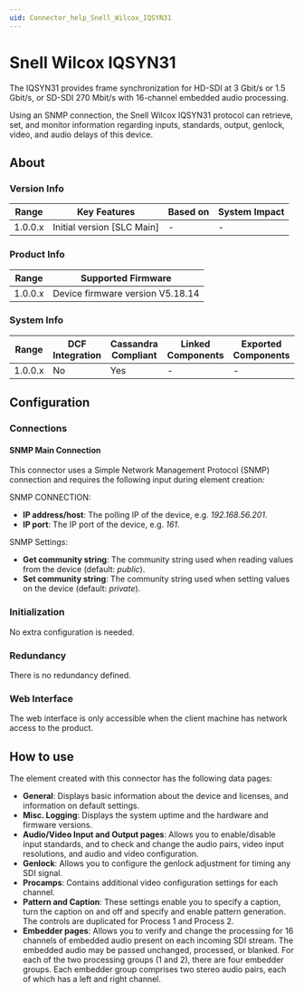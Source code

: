 ```yaml
---
uid: Connector_help_Snell_Wilcox_IQSYN31
---
```


# Snell Wilcox IQSYN31

The IQSYN31 provides frame synchronization for HD-SDI at 3 Gbit/s or 1.5 Gbit/s, or SD-SDI 270 Mbit/s with 16-channel embedded audio processing.

Using an SNMP connection, the Snell Wilcox IQSYN31 protocol can retrieve, set, and monitor information regarding inputs, standards, output, genlock, video, and audio delays of this device.

## About

### Version Info

| **Range** | **Key Features**             | **Based on** | **System Impact** |
|-----------|------------------------------|--------------|-------------------|
| 1.0.0.x   | Initial version \[SLC Main\] | \-           | \-                |

### Product Info

| **Range** | **Supported Firmware**           |
|-----------|----------------------------------|
| 1.0.0.x   | Device firmware version V5.18.14 |

### System Info

| Range     | DCF Integration     | Cassandra Compliant     | Linked Components     | Exported Components     |
|-----------|---------------------|-------------------------|-----------------------|-------------------------|
| 1.0.0.x   | No                  | Yes                     | \-                    | \-                      |

## Configuration

### Connections

#### SNMP Main Connection

This connector uses a Simple Network Management Protocol (SNMP) connection and requires the following input during element creation:

SNMP CONNECTION:

- **IP address/host**: The polling IP of the device, e.g. *192.168.56.201*.
- **IP port**: The IP port of the device, e.g. *161*.

SNMP Settings:

- **Get community string**: The community string used when reading values from the device (default: *public*).
- **Set community string**: The community string used when setting values on the device (default: *private*).

### Initialization

No extra configuration is needed.

### Redundancy

There is no redundancy defined.

### Web Interface

The web interface is only accessible when the client machine has network access to the product.

## How to use

The element created with this connector has the following data pages:

- **General**: Displays basic information about the device and licenses, and information on default settings.
- **Misc. Logging**: Displays the system uptime and the hardware and firmware versions.
- **Audio/Video Input and Output pages**: Allows you to enable/disable input standards, and to check and change the audio pairs, video input resolutions, and audio and video configuration.
- **Genlock**: Allows you to configure the genlock adjustment for timing any SDI signal.
- **Procamps**: Contains additional video configuration settings for each channel.
- **Pattern and Caption**: These settings enable you to specify a caption, turn the caption on and off and specify and enable pattern generation. The controls are duplicated for Process 1 and Process 2.
- **Embedder pages**: Allows you to verify and change the processing for 16 channels of embedded audio present on each incoming SDI stream. The embedded audio may be passed unchanged, processed, or blanked. For each of the two processing groups (1 and 2), there are four embedder groups. Each embedder group comprises two stereo audio pairs, each of which has a left and right channel.
